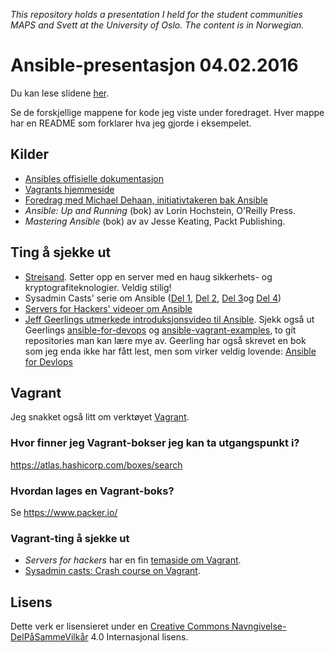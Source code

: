 *This repository holds a presentation I held for the student communities MAPS and Svett at the University of Oslo. The content is in Norwegian.*

# Ansible-presentasjon 04.02.2016

Du kan lese slidene [her](./presentasjon.pdf).

Se de forskjellige mappene for kode jeg viste under foredraget. Hver mappe har en README som forklarer hva jeg gjorde i eksempelet.

## Kilder

* [Ansibles offisielle dokumentasjon](http://docs.ansible.com/)
* [Vagrants hjemmeside](http://vagrantup.com/)
* [Foredrag med Michael Dehaan, initiativtakeren bak Ansible](https://youtu.be/Qi0AhK7PMCI)
* *Ansible: Up and Running* (bok) av Lorin Hochstein, O'Reilly Press.
* *Mastering Ansible* (bok) av av Jesse Keating, Packt Publishing.

## Ting å sjekke ut

* [Streisand](https://github.com/jlund/streisand). Setter opp en server med en haug sikkerhets- og kryptografiteknologier. Veldig stilig!
* Sysadmin Casts' serie om Ansible ([Del 1](https://sysadmincasts.com/episodes/43-19-minutes-with-ansible-part-1-4), [Del 2](https://sysadmincasts.com/episodes/45-learning-ansible-with-vagrant-part-2-4), [Del 3](https://sysadmincasts.com/episodes/46-configuration-management-with-ansible-part-3-4)og [Del 4](https://sysadmincasts.com/episodes/47-zero-downtime-deployments-with-ansible-part-4-4))
* [Servers for Hackers' videoer om Ansible](https://serversforhackers.com/series/ansible)
* [Jeff Geerlings utmerkede introduksjonsvideo til Ansible](https://youtu.be/ZNB1at8mJWY). Sjekk også ut Geerlings [ansible-for-devops](https://github.com/geerlingguy/ansible-for-devops) og [ansible-vagrant-examples](https://github.com/geerlingguy/ansible-vagrant-examples), to git repositories man kan lære mye av. Geerling har også skrevet en bok som jeg enda ikke har fått lest, men som virker veldig lovende: [Ansible for Devlops](http://www.ansiblefordevops.com/)

## Vagrant

Jeg snakket også litt om verktøyet [Vagrant](http://vagrantup.com).

### Hvor finner jeg Vagrant-bokser jeg kan ta utgangspunkt i?

https://atlas.hashicorp.com/boxes/search

### Hvordan lages en Vagrant-boks?

Se https://www.packer.io/

### Vagrant-ting å sjekke ut

* *Servers for hackers* har en fin [temaside om Vagrant](https://serversforhackers.com/series/vagrant).
* [Sysadmin casts: Crash course on Vagrant](https://sysadmincasts.com/episodes/42-crash-course-on-vagrant-revised).

## Lisens

Dette verk er lisensieret under en [Creative Commons Navngivelse-DelPåSammeVilkår](https://creativecommons.org/licenses/by-sa/4.0/) 4.0 Internasjonal lisens.
